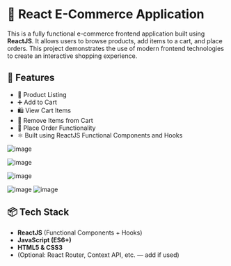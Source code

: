 # 🛒 React E-Commerce Application

This is a fully functional e-commerce frontend application built using **ReactJS**. It allows users to browse products, add items to a cart, and place orders. This project demonstrates the use of modern frontend technologies to create an interactive shopping experience.

## 🚀 Features

- 🧾 Product Listing
- ➕ Add to Cart
- 🛍️ View Cart Items
- 🧹 Remove Items from Cart
- 🧾 Place Order Functionality
- ⚛️ Built using ReactJS Functional Components and Hooks

![image](https://github.com/user-attachments/assets/d3a8c7bd-edfd-41dc-8cc7-bc9ffd8b807c)

![image](https://github.com/user-attachments/assets/cd808287-3c0c-41af-a58f-0c79ed37ddcf)

![image](https://github.com/user-attachments/assets/331b38e0-8f49-4e67-a5cb-8e41105b7d86)

![image](https://github.com/user-attachments/assets/b6604f62-7b9d-42c7-ad15-98e4ade99d02)
![image](https://github.com/user-attachments/assets/eeba6536-ca2f-4a8c-968b-0cc1da1a5d4a)





## 📦 Tech Stack

- **ReactJS** (Functional Components + Hooks)
- **JavaScript (ES6+)**
- **HTML5 & CSS3**
- (Optional: React Router, Context API, etc. — add if used)


